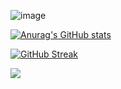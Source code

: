 ![image](https://user-images.githubusercontent.com/61247544/173244965-66cb50f7-d9f9-47cb-9dbd-155f4172b98d.png)

[![Anurag's GitHub stats](https://github-readme-stats.vercel.app/api?username=unamusedchemical)](https://github.com/anuraghazra/github-readme-stats)

[![GitHub Streak](https://github-readme-streak-stats.herokuapp.com/?user=unamusedchemical)](https://git.io/streak-stats)

<!--START_SECTION:waka-->
<!--END_SECTION:waka-->

 ![](https://komarev.com/ghpvc/?username=unamusedchemical)

<!--
**unamusedchemical/unamusedchemical** is a ✨ _special_ ✨ repository because its `README.md` (this file) appears on your GitHub profile.

Here are some ideas to get you started:

- 🔭 I’m currently working on ...
- 🌱 I’m currently learning ...
- 👯 I’m looking to collaborate on ...
- 🤔 I’m looking for help with ...
- 💬 Ask me about ...
- 📫 How to reach me: ...
- 😄 Pronouns: ...
- ⚡ Fun fact: ...
-->
